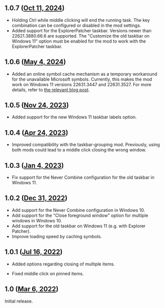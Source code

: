 ## 1.0.7 ([Oct 11, 2024](https://github.com/ramensoftware/windhawk-mods/blob/d190ad2c0e8b24bd6b46292507fceaad45472d8f/mods/taskbar-button-click.wh.cpp))

* Holding Ctrl while middle clicking will end the running task. The key combination can be configured or disabled in the mod settings.
* Added support for the ExplorerPatcher taskbar. Versions newer than 22621.3880.66.6 are supported. The "Customize the old taskbar on Windows 11" option must be enabled for the mod to work with the ExplorerPatcher taskbar.

## 1.0.6 ([May 4, 2024](https://github.com/ramensoftware/windhawk-mods/blob/f49525eaab8fbdf923f203c514c42b215eeab10e/mods/taskbar-button-click.wh.cpp))

* Added an online symbol cache mechanism as a temporary workaround for the unavailable Microsoft symbols. Currently, this makes the mod work on Windows 11 versions 22631.3447 and 22631.3527. For more details, refer to [the relevant blog post](https://ramensoftware.com/windhawk-and-symbol-download-errors).

## 1.0.5 ([Nov 24, 2023](https://github.com/ramensoftware/windhawk-mods/blob/1f28d4e873e7790ddb44cf727fbf6d90c0a8167a/mods/taskbar-button-click.wh.cpp))

* Added support for the new Windows 11 taskbar labels option.

## 1.0.4 ([Apr 24, 2023](https://github.com/ramensoftware/windhawk-mods/blob/0ff37a61a6d89141553c7109ffd4170e5a0d5009/mods/taskbar-button-click.wh.cpp))

* Improved compatibility with the taskbar-grouping mod. Previously, using both mods could lead to a middle click closing the wrong window.

## 1.0.3 ([Jan 4, 2023](https://github.com/ramensoftware/windhawk-mods/blob/5f8922e7da38b162738fc5b7e4c86528654a6e6a/mods/taskbar-button-click.wh.cpp))

* Fix support for the Never Combine configuration for the old taskbar in Windows 11.

## 1.0.2 ([Dec 31, 2022](https://github.com/ramensoftware/windhawk-mods/blob/2bf09d3193530d74167e7123f7ff4d0412bdda4f/mods/taskbar-button-click.wh.cpp))

* Add support for the Never Combine configuration in Windows 10.
* Add support for the "Close foreground window" option for multiple windows in Windows 10.
* Add support for the old taskbar on Windows 11 (e.g. with Explorer Patcher).
* Improve loading speed by caching symbols.

## 1.0.1 ([Jul 16, 2022](https://github.com/ramensoftware/windhawk-mods/blob/ee201c1c1ae87d057978fc4b6a315be4a9382f90/mods/taskbar-button-click.wh.cpp))

* Added options regarding closing of multiple items.

* Fixed middle click on pinned items.

## 1.0 ([Mar 6, 2022](https://github.com/ramensoftware/windhawk-mods/blob/85322d8095db39e00abcd70168b490c9602c43d4/mods/taskbar-button-click.wh.cpp))

Initial release.
